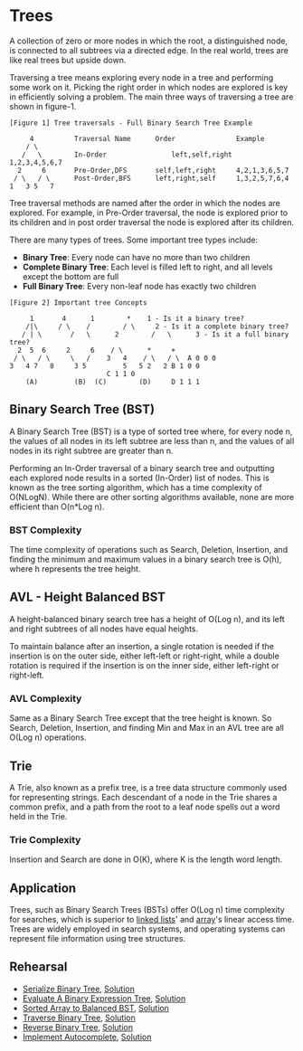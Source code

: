 # Trees

A collection of zero or more nodes in which the root, a distinguished node, is connected to all subtrees via a directed edge. In the real world, trees are like real trees but upside down.

Traversing a tree means exploring every node in a tree and performing some work on it. Picking the right order in which nodes are explored is key in efficiently solving a problem. The main three ways of traversing a tree are shown in figure-1.

```ASCII
[Figure 1] Tree traversals - Full Binary Search Tree Example

     4			Traversal Name		Order 		        Example
    / \
   /   \		In-Order                left,self,right		1,2,3,4,5,6,7
  2     6		Pre-Order,DFS		self,left,right		4,2,1,3,6,5,7
 / \   / \		Post-Order,BFS		left,right,self		1,3,2,5,7,6,4
1   3 5   7
```

Tree traversal methods are named after the order in which the nodes are explored. For example, in Pre-Order traversal, the node is explored prior to its children and in post order traversal the node is explored after its children.

There are many types of trees. Some important tree types include:

* **Binary Tree**: Every node can have no more than two children
* **Complete Binary Tree**: Each level is filled left to right, and all levels except the bottom are full
* **Full Binary Tree**: Every non-leaf node has exactly two children

```ASCII
[Figure 2] Important tree Concepts

     1		 4	    1        * 	  1 - Is it a binary tree?
    /|\		/ \	   /        / \	    2 - Is it a complete binary tree?
   / | \       /   \	  2        /   \      3 - Is it a full binary tree?
  2  5  6     2     6	 / \	  *     +
 / \   / \     \   /	3   4    / \   / \	A 0 0 0
3   4 7   8  	3 5	    	5   5 2   2	B 1 0 0
						C 1 1 0
    (A)	        (B)	 (C)	    (D)		D 1 1 1
```

## Binary Search Tree (BST)

A Binary Search Tree (BST) is a type of sorted tree where, for every node n, the values of all nodes in its left subtree are less than n, and the values of all nodes in its right subtree are greater than n.

Performing an In-Order traversal of a binary search tree and outputting each explored node results in a sorted (In-Order) list of nodes. This is known as the tree sorting algorithm, which has a time complexity of O(NLogN). While there are other sorting algorithms available, none are more efficient than O(n*Log n).

### BST Complexity

The time complexity of operations such as Search, Deletion, Insertion, and finding the minimum and maximum values in a binary search tree is O(h), where h represents the tree height.

## AVL - Height Balanced BST

A height-balanced binary search tree has a height of O(Log n), and its left and right subtrees of all nodes have equal heights.

To maintain balance after an insertion, a single rotation is needed if the insertion is on the outer side, either left-left or right-right, while a double rotation is required if the insertion is on the inner side, either left-right or right-left.

### AVL Complexity

Same as a Binary Search Tree except that the tree height is known. So Search, Deletion, Insertion, and finding Min and Max in an AVL tree are all O(Log n) operations.

## Trie

A Trie, also known as a prefix tree, is a tree data structure commonly used for representing strings. Each descendant of a node in the Trie shares a common prefix, and a path from the root to a leaf node spells out a word held in the Trie.

### Trie Complexity

Insertion and Search are done in O(K), where K is the length word length.

## Application

Trees, such as Binary Search Trees (BSTs) offer O(Log n) time complexity for searches, which is superior to [linked lists](../linkedlist/)' and [array](../array/)'s linear access time. Trees are widely employed in search systems, and operating systems can represent file information using tree structures.

## Rehearsal

* [Serialize Binary Tree](./serialize_tree_test.go), [Solution](./serialize_tree.go)
* [Evaluate A Binary Expression Tree](./evaluate_expression_test.go), [Solution](./evaluate_expression.go)
* [Sorted Array to Balanced BST](./sorted_array_to_balanced_bsd_test.go), [Solution](./sorted_array_to_balanced_bsd.go)
* [Traverse Binary Tree](./traverse_binary_tree_test.go), [Solution](./traverse_binary_tree.go)
* [Reverse Binary Tree](./reverse_binary_tree_test.go), [Solution](./reverse_binary_tree_test.go)
* [Implement Autocomplete](./auto_complete_test.go), [Solution](./auto_complete.go)

